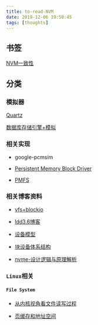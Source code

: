```yaml
---
title: to-read-NVM
date: 2019-12-06 19:50:45
tags: [thoughts]
---
```


## 书签

[NVM一致性](https://blog.csdn.net/Meditator_hkx/article/details/53106881)
<!--more-->
## 分类

### 模拟器

[Quartz](http://pfzuo.github.io/2017/07/22/Using-Quartz-to-simulate-Persistent-Memory/)

[数据库存储引擎+模拟](https://my.oschina.net/fileoptions/blog/1827801)

### 相关实现

- google-pcmsim

- [Persistent Memory Block Driver](https://github.com/linux-pmbd/pmbd)

- [PMFS](https://github.com/linux-pmfs/pmfs)

### 相关博客资料

- [vfs+blockio](https://sketch2sky.com/tag/%e5%ad%98%e5%82%a8%e7%b3%bb%e7%bb%9f/)

- [ldd3.6博客](https://www.cnblogs.com/xiaojiang1025/category/918665.html)

- [设备模型](https://www.cnblogs.com/xiaojiang1025/p/6193959.html)

- [块设备体系结构](https://www.cnblogs.com/lifexy/p/7651667.html)

- [nvme-设计逻辑与原理解析](https://www.byteisland.com/nvme-%E8%AE%BE%E8%AE%A1%E9%80%BB%E8%BE%91%E4%B8%8E%E5%8E%9F%E7%90%86%E8%A7%A3%E6%9E%90/)

### `Linux`相关

#### `File System`

- [从内核视角看文件读写过程](https://www.cnblogs.com/huxiao-tee/p/4657851.html)

- [页缓存和地址空间](https://www.lenzhao.com/topic/5a29facc2e95f0fd0a9818ab)
